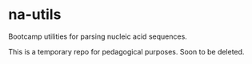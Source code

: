 # na-utils
Bootcamp utilities for parsing nucleic acid sequences.

This is a temporary repo for pedagogical purposes. Soon to be deleted. 
